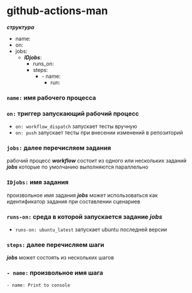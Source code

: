 # github-actions-man  
***структура***
- name:
- on:
- jobs:
  - ***IDjobs***:
    - runs_on:
    - steps:
      - \- name:
        - run:

### `name:` имя рабочего процесса ###
### `on:`  триггер запускающий рабочий процесс ###
* `on: workflow_dispatch` запускает тесты вручную
* `on: push` запускает тесты при внесении изменений в репозиторий 
### `jobs:` далее перечисляем задания ###
рабочий процесс ***workflow*** состоит из одного или нескольких заданий ***jobs*** которые по умолчанию выполняются параллельно <br>
### `IDjobs:` имя задания ###
произвольное имя задания ***jobs*** может использоваться как идентификатор задания при составлении сценариев
### `runs-on:` среда в которой запускается задание ***jobs*** ###
- `runs-on: ubuntu_latest` запускает ubuntu последней версии
### `steps:` далее перечисляем шаги ###
***jobs*** может состоять из нескольких шагов
### `- name:` произвольное имя шага ###
`- name: Print to console`


